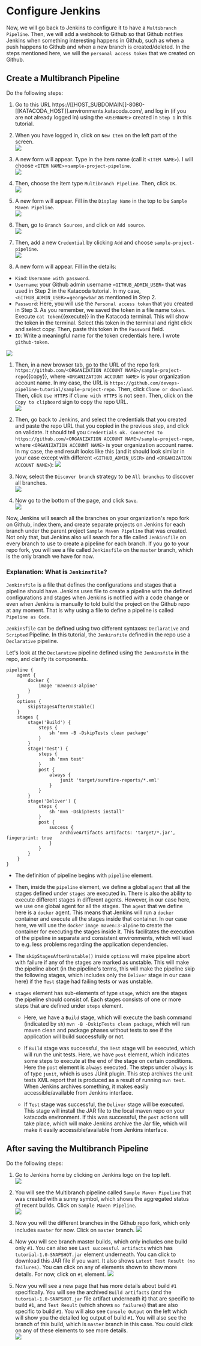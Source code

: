 # Configure Jenkins

Now, we will go back to Jenkins to configure it to have a `Multibranch Pipeline`. Then, we will add a webhook to Github so that Github notifies Jenkins when something interesting happens in Github, such as when a push happens to Github and when a new branch is created/deleted. In the steps mentioned here, we will the `personal access token` that we created on Github.

## Create a Multibranch Pipeline

Do the following steps:

1. Go to this URL https://[[HOST_SUBDOMAIN]]-8080-[[KATACODA_HOST]].environments.katacoda.com/, and log in (if you are not already logged in) using the `<USERNAME>` created in `Step 1` in this tutorial.

1. When you have logged in, click on `New Item` on the left part of the screen.  
![](./assets/new_item.png)

1. A new form will appear. Type in the item name (call it `<ITEM NAME>`). I will choose `<ITEM NAME>`=`sample-project-pipeline`.  
![](./assets/pipeline_name.png)

1. Then, choose the item type `Multibranch Pipeline`. Then, click `OK`.  
![](./assets/pipeline_type.png)

1. A new form will appear. Fill in the `Display Name` in the top to be `Sample Maven Pipeline`.  
![](./assets/display_name.png)

1. Then, go to `Branch Sources`, and click on `Add source`.  
![](./assets/branch_source.png)

1. Then, add a new `Credential` by clicking `Add` and choose `sample-project-pipeline`.  
![](./assets/credentials.png)

1. A new form will appear. Fill in the details:
  * `Kind`: `Username with password`.
  * `Username`: your Github admin username `<GITHUB_ADMIN_USER>` that was used in Step 2 in the Katacoda tutorial. In my case, `<GITHUB_ADMIN_USER>`=`georgewbar` as mentioned in Step 2.
  * `Password`: Here, you will use the `Personal access token` that you created in Step 3. As you remember, we saved the token in a file name `token`. Execute `cat token`{{execute}} in the Katacoda terminal. This will show the token in the terminal. Select this token in the terminal and right click and select copy. Then, paste this token in the `Password` field.
  * `ID`: Write a meaningful name for the token credentials here. I wrote `github-token`.  

  ![](./assets/credentials_form.png)

1. Then, in a new browser tab, go to the URL of the repo fork `https://github.com/<ORGANIZATION ACCOUNT NAME>/sample-project-repo`{{copy}}, where `<ORGANIZATION ACCOUNT NAME>` is your organization account name. In my case, the URL is `https://github.com/devops-pipeline-tutorial/sample-project-repo`. Then, click `Clone or download`. Then, click `Use HTTPS` if `Clone with HTTPS` is not seen. Then, click on the `Copy to clipboard` sign to copy the repo URL.  
![](./assets/clone_form.png)

1. Then, go back to Jenkins, and select the credentials that you created and paste the repo URL that you copied in the previous step, and click on validate. It should tell you `Credentials ok. Connected to https://github.com/<ORGANIZATION ACCOUNT NAME>/sample-project-repo`, where `<ORGANIZATION ACCOUNT NAME>` is your organization account name. In my case, the end result looks like this (and it should look similar in your case except with different `<GITHUB_ADMIN_USER>` and `<ORGANIZATION ACCOUNT NAME>`):
![](./assets/validate.png)

1. Now, select the `Discover branch` strategy to be `All branches` to discover all branches.  
![](./assets/branches_strat.png)

1. Now go to the bottom of the page, and click `Save`.  
![](./assets/save_button.png)

Now, Jenkins will search all the branches on your organization's repo fork on Github, index them, and create separate projects on Jenkins for each branch under the parent project `Sample Maven Pipeline` that was created. Not only that, but Jenkins also will search for a file called `Jenkinsfile` on every branch to use to create a pipeline for each branch. If you go to your repo fork, you will see a file called `Jenkinsfile` on the `master` branch, which is the only branch we have for now.

### Explanation: What is `Jenkinsfile`?
`Jenkinsfile` is a file that defines the configurations and stages that a pipeline should have. Jenkins uses file to create a pipeline with the defined configurations and stages when Jenkins is notified with a code change or even when Jenkins is manually to told build the project on the Github repo at any moment. That is why using a file to define a pipeline is called `Pipeline as Code`.

`Jenkinsfile` can be defined using two different syntaxes: `Declarative` and `Scripted` Pipeline. In this tutorial, the `Jenkinsfile` defined in the repo use a `Declarative` pipeline.

Let's look at the `Declarative` pipeline defined using the `Jenkinsfile` in the repo, and clarify its components.

```
pipeline {
    agent {
        docker {
            image 'maven:3-alpine'
        }
    }
    options {
        skipStagesAfterUnstable()
    }
    stages {
        stage('Build') {
            steps {
                sh 'mvn -B -DskipTests clean package'
            }
        }
        stage('Test') {
            steps {
                sh 'mvn test'
            }
            post {
                always {
                    junit 'target/surefire-reports/*.xml'
                }
            }
        }
        stage('Deliver') {
            steps {
                sh 'mvn -DskipTests install'
            }
            post {
                success {
                    archiveArtifacts artifacts: 'target/*.jar', fingerprint: true
                }
            }
        }
    }
}
```

* The definition of pipeline begins with `pipeline` element.

* Then, inside the `pipeline` element, we define a global `agent` that all the stages defined under `stages` are executed in. There is also the ability to execute different stages in different agents. However, in our case here, we use one global agent for all the stages. The `agent` that we define here is a `docker` agent. This means that Jenkins will run a `docker` container and execute all the stages inside that container. In our case here, we will use the `docker` `image maven:3-alpine` to create the container for executing the stages inside it. This facilitates the execution of the pipeline in separate and consistent environments, which will lead to e.g. less problems regarding the application dependencies.

* The `skipStagesAfterUnstable()` inside `options` will make pipeline abort with failure if any of the stages are marked as unstable. This will make the pipeline abort (in the pipeline's terms, this will make the pipeline skip the following stages, which includes only the `Deliver` stage in our case here) if the `Test` stage had failing tests or was unstable.

* `stages` element has sub-elements of type `stage`, which are the stages the pipeline should consist of. Each stages consists of one or more steps that are defined under `steps` element.

  * Here, we have a `Build` stage, which will execute the bash command (indicated by `sh`) `mvn -B -DskipTests clean package`, which will run maven clean and package phases without tests to see if the application will build successfully or not.

  * If `Build` stage was successful, the `Test` stage will be executed, which will run the unit tests. Here, we have `post` element, which indicates some steps to execute at the end of the stage on certain conditions. Here the `post` element is `always` executed. The steps under `always` is of type `junit`, which is uses JUnit plugin. This step archives the unit tests XML report that is produced as a result of running `mvn test`. When Jenkins archives something, it makes easily accessible/available from Jenkins interface.

  * If `Test` stage was successful, the `Deliver` stage will be executed. This stage will install the JAR file to the local maven repo on your katacoda environment. If this was successful, the `post` actions will take place, which will make Jenkins archive the Jar file, which will make it easily accessible/available from Jenkins interface.

## After saving the Multibranch Pipeline

Do the following steps:

1. Go to Jenkins home by clicking on Jenkins logo on the top left.  
![](./assets/jenkins_home.png)

1. You will see the Multibranch pipeline called `Sample Maven Pipeline` that was created with a sunny symbol, which shows the aggregated status of recent builds. Click on `Sample Maven Pipeline`.  
![](./assets/sample_maven_pipeline.png)

1. Now you will the different branches in the Github repo fork, which only includes `master` for now. Click on `master` branch.
![](./assets/branches.png)

1. Now you will see branch master builds, which only includes one build only `#1`. You can also see `Last successful artifacts` which has `tutorial-1.0-SNAPSHOT.jar` element underneath. You can click to download this JAR file if you want. It also shows `Latest Test Result (no failures)`. You can click on any of elements shown to show more details. For now, click on `#1` element.
![](./assets/pipeline_form.png)

1. Now you will see a new page that has more details about build `#1` specifically. You will see the archived `Build artifacts` (and the `tutorial-1.0-SNAPSHOT.jar` file artifact underneath it) that are specific to build `#1`, and `Test Result` (which shows `no failures`) that are also specific to build `#1`. You will also see `Console Output` on the left which will show you the detailed log output of build `#1`. You will also see the branch of this build, which is `master` branch in this case. You could click on any of these elements to see more details.  
![](./assets/build_1.png)
